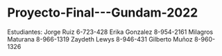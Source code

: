 # Proyecto-Final---Gundam-2022
Estudiantes:
Jorge Ruiz 6-723-428
Erika Gonzalez 8-954-2161
Milagros Maturana 8-966-1319
Zaydeth Lewys 8-946-431
Gilberto Muñoz 8-960-1326
